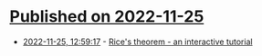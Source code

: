 # [Published on 2022-11-25](index.md)

* [2022-11-25, 12:59:17](https://lobste.rs/s/ywcoiy/rice_s_theorem_interactive_tutorial) - [Rice's theorem - an interactive tutorial](https://busy-beavers.tigyog.app/rice)
